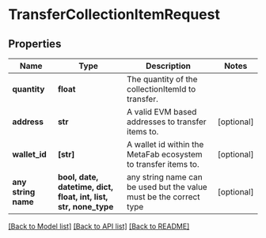 # TransferCollectionItemRequest


## Properties
Name | Type | Description | Notes
------------ | ------------- | ------------- | -------------
**quantity** | **float** | The quantity of the collectionItemId to transfer. | 
**address** | **str** | A valid EVM based addresses to transfer items to. | [optional] 
**wallet_id** | **[str]** | A wallet id within the MetaFab ecosystem to transfer items to. | [optional] 
**any string name** | **bool, date, datetime, dict, float, int, list, str, none_type** | any string name can be used but the value must be the correct type | [optional]

[[Back to Model list]](../README.md#documentation-for-models) [[Back to API list]](../README.md#documentation-for-api-endpoints) [[Back to README]](../README.md)


